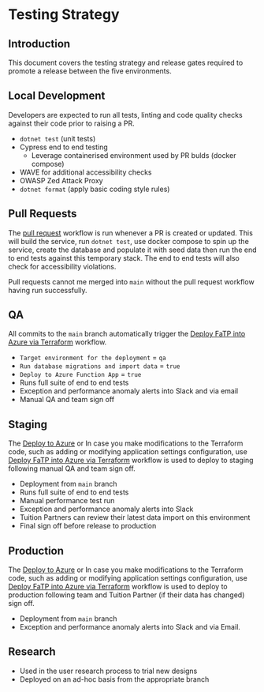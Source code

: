 # Testing Strategy

## Introduction

This document covers the testing strategy and release gates required to promote a release between the five environments.

## Local Development

Developers are expected to run all tests, linting and code quality checks against their code prior to raising a PR.

- `dotnet test` (unit tests)
- Cypress end to end testing
    - Leverage containerised environment used by PR bulds (docker compose)
- WAVE for additional accessibility checks
- OWASP Zed Attack Proxy
- `dotnet format` (apply basic coding style rules)

## Pull Requests

The [pull request](../.github/workflows/pull-request.yml) workflow is run whenever a PR is created or updated. This will build the service, run `dotnet test`, use docker compose to spin up the service, create the database and populate it with seed data then run the end to end tests against this temporary stack. The end to end tests will also check for accessibility violations.

Pull requests cannot me merged into `main` without the pull request workflow having run successfully.

## QA

All commits to the `main` branch automatically trigger the [Deploy FaTP into Azure via Terraform](../.github/workflows/deploy-to-azure-via-terraform.yml) workflow.

- `Target environment for the deployment` = `qa`
- `Run database migrations and import data` = `true`
- `Deploy to Azure Function App` = `true`
- Runs full suite of end to end tests
- Exception and performance anomaly alerts into Slack and via email
- Manual QA and team sign off

## Staging

The [Deploy to Azure](../.github/workflows/deploy-to-azure.yml) or In case you make modifications to the Terraform code, such as adding or modifying application settings configuration, use
[Deploy FaTP into Azure via Terraform](../.github/workflows/deploy-to-azure-via-terraform.yml) workflow is used to deploy to staging following manual QA and team sign off.


- Deployment from `main` branch
- Runs full suite of end to end tests
- Manual performance test run
- Exception and performance anomaly alerts into Slack
- Tuition Partners can review their latest data import on this environment
- Final sign off before release to production

## Production

The [Deploy to Azure](../.github/workflows/deploy-to-azure.yml) or In case you make modifications to the Terraform code, such as adding or modifying application settings configuration, use
[Deploy FaTP into Azure via Terraform](../.github/workflows/deploy-to-azure-via-terraform.yml) workflow is used to deploy to production following team and Tuition Partner (if their data has changed) sign off.

- Deployment from `main` branch
- Exception and performance anomaly alerts into Slack and via Email.

## Research

- Used in the user research process to trial new designs
- Deployed on an ad-hoc basis from the appropriate branch